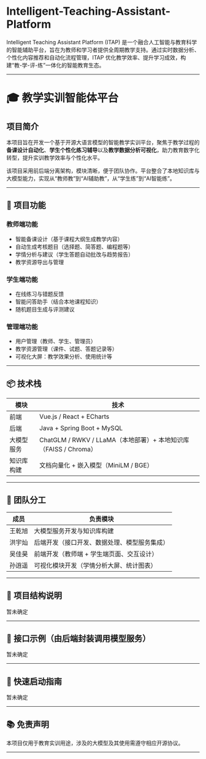 # Intelligent-Teaching-Assistant-Platform
Intelligent Teaching Assistant Platform (ITAP) 是一个融合人工智能与教育科学的智能辅助平台，旨在为教师和学习者提供全周期教学支持。通过实时数据分析、个性化内容推荐和自动化流程管理，ITAP 优化教学效率、提升学习成效，构建“教-学-评-练”一体化的智能教育生态。

---

# 🎓 教学实训智能体平台

## 项目简介

本项目旨在开发一个基于开源大语言模型的智能教学实训平台，聚焦于教学过程的**备课设计自动化**、**学生个性化练习辅导**以及**教学数据分析可视化**，助力教育数字化转型，提升实训教学效率与个性化水平。

该项目采用前后端分离架构，模块清晰，便于团队协作。平台整合了本地知识库与大模型能力，实现从“教师教”到“AI辅助教”，从“学生练”到“AI智能练”。

---

## 🎯 项目功能

### 教师端功能

* 智能备课设计（基于课程大纲生成教学内容）
* 自动生成考核题目（选择题、简答题、编程题等）
* 学情分析与建议（学生答题自动批改与趋势报告）
* 教学资源导出与管理

### 学生端功能

* 在线练习与错题反馈
* 智能问答助手（结合本地课程知识）
* 随机题目生成与评测建议

### 管理端功能

* 用户管理（教师、学生、管理员）
* 教学资源管理（课件、试题、答题记录等）
* 可视化大屏：教学效果分析、使用统计等

---

## 📦 技术栈

| 模块    | 技术                                                  |
| ----- | --------------------------------------------------- |
| 前端    | Vue.js / React + ECharts                            |
| 后端    | Java + Spring Boot + MySQL                          |
| 大模型服务 | ChatGLM / RWKV / LLaMA（本地部署）+ 本地知识库（FAISS / Chroma） |
| 知识库构建 | 文档向量化 + 嵌入模型（MiniLM / BGE）                          |

---

## 👥 团队分工

| 成员 | 负责模块                   |
| -- | ---------------------- |
| 王乾旭  | 大模型服务开发与知识库构建          |
| 洪宇灿  | 后端开发（接口开发、数据处理、模型服务集成） |
| 吴佳昊  | 前端开发（教师端 + 学生端页面、交互设计） |
| 孙逍遥  | 可视化模块开发（学情分析大屏、统计图表）   |

---

## 📁 项目结构说明

暂未确定

---

## 🧪 接口示例（由后端封装调用模型服务）

暂未确定

---

## 🏁 快速启动指南

暂未确定

---

## 📚 免责声明

本项目仅用于教育实训用途，涉及的大模型及其使用需遵守相应开源协议。

---

